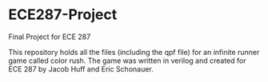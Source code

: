 # ECE287-Project
Final Project for ECE 287

This repository holds all the files (including the qpf file) for an infinite runner game called color rush. 
The game was written in verilog and created for ECE 287 by Jacob Huff and Eric Schonauer.
